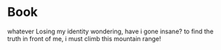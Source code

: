 Book
====
whatever
Losing my identity wondering, have i gone insane?
to find the truth in front of me, i must climb this mountain range!
